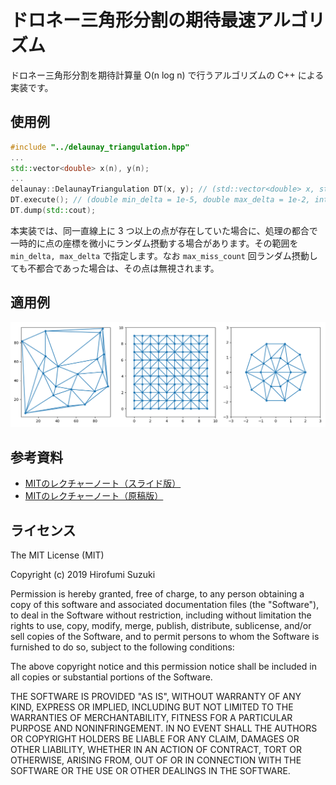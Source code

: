 # ドロネー三角形分割の期待最速アルゴリズム

ドロネー三角形分割を期待計算量 O(n log n) で行うアルゴリズムの C++ による実装です。

## 使用例

```c++
#include "../delaunay_triangulation.hpp"
...
std::vector<double> x(n), y(n);
...
delaunay::DelaunayTriangulation DT(x, y); // (std::vector<double> x, std::vector<double> y, uint32_t seed_)
DT.execute(); // (double min_delta = 1e-5, double max_delta = 1e-2, int max_miss_count = 30)
DT.dump(std::cout);
```

本実装では、同一直線上に 3 つ以上の点が存在していた場合に、処理の都合で一時的に点の座標を微小にランダム摂動する場合があります。その範囲を `min_delta, max_delta` で指定します。なお `max_miss_count` 回ランダム摂動しても不都合であった場合は、その点は無視されます。

## 適用例

![サンプル](result/concat.png)

## 参考資料
* [MITのレクチャーノート（スライド版）](http://web.mit.edu/alexmv/Public/6.850-lectures/lecture09.pdf)
* [MITのレクチャーノート（原稿版）](http://www.cs.uu.nl/geobook/interpolation.pdf)

## ライセンス

The MIT License (MIT)

Copyright (c) 2019 Hirofumi Suzuki

Permission is hereby granted, free of charge, to any person obtaining a copy of this software and associated documentation files (the "Software"), to deal in the Software without restriction, including without limitation the rights to use, copy, modify, merge, publish, distribute, sublicense, and/or sell copies of the Software, and to permit persons to whom the Software is furnished to do so, subject to the following conditions:

The above copyright notice and this permission notice shall be included in all copies or substantial portions of the Software.

THE SOFTWARE IS PROVIDED "AS IS", WITHOUT WARRANTY OF ANY KIND, EXPRESS OR IMPLIED, INCLUDING BUT NOT LIMITED TO THE WARRANTIES OF MERCHANTABILITY, FITNESS FOR A PARTICULAR PURPOSE AND NONINFRINGEMENT. IN NO EVENT SHALL THE AUTHORS OR COPYRIGHT HOLDERS BE LIABLE FOR ANY CLAIM, DAMAGES OR OTHER LIABILITY, WHETHER IN AN ACTION OF CONTRACT, TORT OR OTHERWISE, ARISING FROM, OUT OF OR IN CONNECTION WITH THE SOFTWARE OR THE USE OR OTHER DEALINGS IN THE SOFTWARE.
